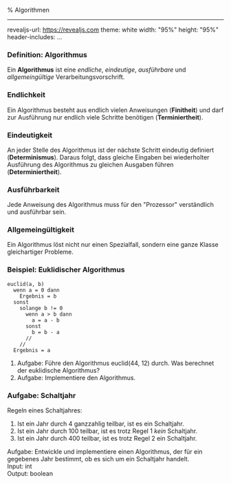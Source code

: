 % Algorithmen

---
revealjs-url: https://revealjs.com
theme: white
width: \"95%\"
height: \"95%\"
header-includes:
    <style>
    .beispiel {
      border:3px;
      border-style:solid;
      border-color:black;
      width:fit-content;
      margin:auto;
    }
    .wichtig {
      border:3px;
      border-style:solid;
      border-color:red;
      width:fit-content;
      margin:auto;
    }
    </style>
...

### Definition: Algorithmus
Ein **Algorithmus** ist eine *endliche*, *eindeutige*, *ausführbare* und *allgemeingültige* Verarbeitungsvorschrift.

### Endlichkeit
Ein Algorithmus besteht aus endlich vielen Anweisungen (**Finitheit**) und darf zur Ausführung nur endlich viele Schritte benötigen (**Terminiertheit**).

### Eindeutigkeit
An jeder Stelle des Algorithmus ist der nächste Schritt eindeutig definiert (**Determinismus**). Daraus folgt, dass gleiche Eingaben bei wiederholter Ausführung des Algorithmus zu gleichen Ausgaben führen (**Determiniertheit**).

### Ausführbarkeit
Jede Anweisung des Algorithmus muss für den "Prozessor" verständlich und ausführbar sein.

### Allgemeingültigkeit
Ein Algorithmus löst nicht nur einen Spezialfall, sondern eine ganze Klasse gleichartiger Probleme.

### Beispiel: Euklidischer Algorithmus
    euclid(a, b)
      wenn a = 0 dann
        Ergebnis = b
      sonst
        solange b != 0
          wenn a > b dann
            a = a - b
          sonst
            b = b - a
          //
        //
      Ergebnis = a
1. Aufgabe: Führe den Algorithmus euclid(44, 12) durch. Was berechnet der euklidische Algorithmus?
2. Aufgabe: Implementiere den Algorithmus.

### Aufgabe: Schaltjahr
Regeln eines Schaltjahres:  

1. Ist ein Jahr durch 4 ganzzahlig teilbar, ist es ein Schaltjahr.  
2. Ist ein Jahr durch 100 teilbar, ist es trotz Regel 1 *kein* Schaltjahr.  
3. Ist ein Jahr durch 400 teilbar, ist es trotz Regel 2 ein Schaltjahr.  

Aufgabe: Entwickle und implementiere einen Algorithmus, der für ein gegebenes Jahr bestimmt, ob es sich um ein Schaltjahr handelt.  
Input: int  
Output: boolean  
